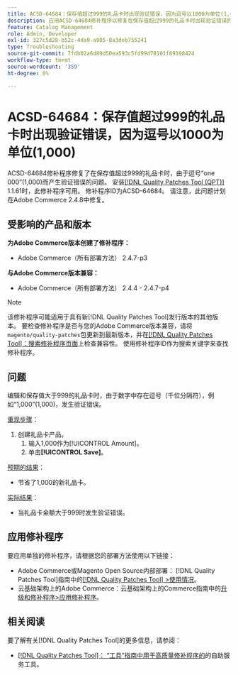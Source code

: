 ```yaml
---
title: ACSD-64684：保存值超过999的礼品卡时出现验证错误，因为逗号以1000为单位(1,000)
description: 应用ACSD-64684修补程序以修复在保存值超过999的礼品卡时出现验证错误的Adobe Commerce问题，该错误是由于逗号“1,000”(1,000)导致的。
feature: Catalog Management
role: Admin, Developer
exl-id: 327c5d28-b52c-4da9-a905-8a3deb755241
type: Troubleshooting
source-git-commit: 7fdb02a6d89d50ea593c5fd99d78101f89198424
workflow-type: tm+mt
source-wordcount: '359'
ht-degree: 0%

---
```


# ACSD-64684：保存值超过999的礼品卡时出现验证错误，因为逗号以1000为单位(1,000)

ACSD-64684修补程序修复了在保存值超过999的礼品卡时，由于逗号“one 000”(1,000)而产生验证错误的问题。 安装[[!DNL Quality Patches Tool (QPT)]](/help/tools/quality-patches-tool/quality-patches-tool-to-self-serve-quality-patches.md) 1.1.61时，此修补程序可用。 修补程序ID为ACSD-64684。 请注意，此问题计划在Adobe Commerce 2.4.8中修复。

## 受影响的产品和版本

**为Adobe Commerce版本创建了修补程序：**

* Adobe Commerce（所有部署方法） 2.4.7-p3

**与Adobe Commerce版本兼容：**

* Adobe Commerce（所有部署方法） 2.4.4 - 2.4.7-p4

>[!NOTE]
>
>该修补程序可能适用于具有新[!DNL Quality Patches Tool]发行版本的其他版本。 要检查修补程序是否与您的Adobe Commerce版本兼容，请将`magento/quality-patches`包更新到最新版本，并在[[!DNL Quality Patches Tool]：搜索修补程序页面](https://experienceleague.adobe.com/tools/commerce-quality-patches/index.html?lang=zh-Hans)上检查兼容性。 使用修补程序ID作为搜索关键字来查找修补程序。

## 问题

编辑和保存值大于999的礼品卡时，由于数字中存在逗号（千位分隔符），例如“1,000”(1,000)，发生验证错误。

<u>重现步骤</u>：

1. 创建礼品卡产品。
   1. 输入1,000作为[!UICONTROL Amount]。
   1. 单击&#x200B;**[!UICONTROL Save]**。

<u>预期的结果</u>：

* 节省了1,000的新礼品卡。

<u>实际结果</u>：

* 当礼品卡金额大于999时发生验证错误。

## 应用修补程序

要应用单独的修补程序，请根据您的部署方法使用以下链接：

* Adobe Commerce或Magento Open Source内部部署： [!DNL Quality Patches Tool]指南中的[[!DNL Quality Patches Tool] >使用情况](/help/tools/quality-patches-tool/usage.md)。
* 云基础架构上的Adobe Commerce：云基础架构上的Commerce指南中的[升级和修补程序>应用修补程序](https://experienceleague.adobe.com/docs/commerce-cloud-service/user-guide/develop/upgrade/apply-patches.html?lang=zh-Hans)。

## 相关阅读

要了解有关[!DNL Quality Patches Tool]的更多信息，请参阅：

* [[!DNL Quality Patches Tool]： “工具”指南中用于高质量修补程序的](/help/tools/quality-patches-tool/quality-patches-tool-to-self-serve-quality-patches.md)的自助服务工具。
